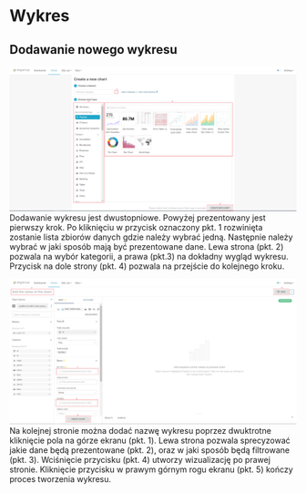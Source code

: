 # Wykres

## Dodawanie nowego wykresu
![Dodawanie nowego wykresu](../images/time-new_chart.PNG)
Dodawanie wykresu jest dwustopniowe. Powyżej prezentowany jest pierwszy krok. Po kliknięciu w przycisk oznaczony pkt. 1 rozwinięta zostanie lista zbiorów danych gdzie należy wybrać jedną. Następnie należy wybrać w jaki sposób mają być prezentowane dane. Lewa strona (pkt. 2) pozwala na wybór kategorii, a prawa (pkt.3) na dokładny wygląd wykresu. Przycisk na dole strony (pkt. 4) pozwala na przejście do kolejnego kroku.

![Dodawanie nowego wykresu - kolejny krok](../images/time-new_chart2.PNG)
Na kolejnej stronie można dodać nazwę wykresu poprzez dwuktrotne kliknięcie pola na górze ekranu (pkt. 1). Lewa strona pozwala sprecyzować jakie dane będą prezentowane (pkt. 2), oraz w jaki sposób będą filtrowane (pkt. 3). Wciśnięcie przycisku (pkt. 4) utworzy wizualizację po prawej stronie. Kliknięcie przycisku w prawym górnym rogu ekranu (pkt. 5) kończy proces tworzenia wykresu.    